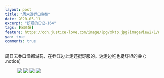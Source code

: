 ```yaml
---
layout: post
title: "周末游乔口渔都"
date: 2020-05-11
excerpt: "妍妍的日记-164"
tags: [徐晓妍]
feature: https://cdn.justice-love.com/image/jpg/xktp.jpg?imageView2/1/w/1200/h/500
yan: true
comments: true
---
```

周日去乔口渔都游玩，在乔江边上走还挺舒服的。边走边吃也挺舒坦的😁
{: .notice}
<figure>
    <img src="{{ site.staticUrl }}/yanyan/image/qiaokouyuduyw3.jpeg?imageMogr2/auto-orient" />
    <img src="{{ site.staticUrl }}/yanyan/image/qiaokouyuduyw2.jpeg?imageMogr2/auto-orient" />
    <img src="{{ site.staticUrl }}/yanyan/image/qiaokouyuduyw1.jpeg?imageMogr2/auto-orient" />
    <img src="{{ site.staticUrl }}/yanyan/image/qiaokouyuduyw0.jpeg?imageMogr2/auto-orient" />
</figure>

